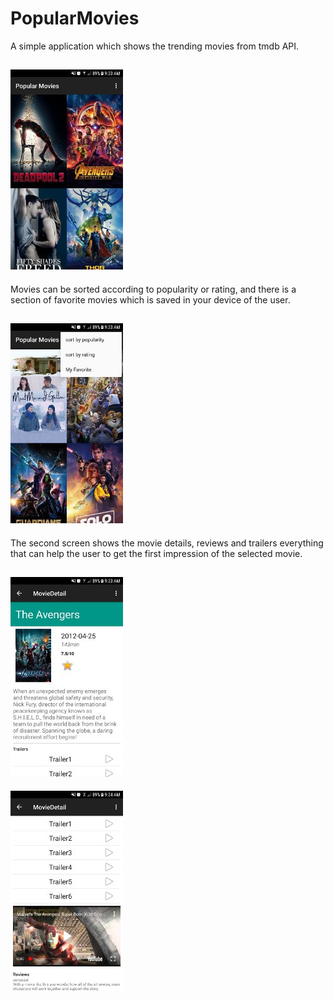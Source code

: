 # PopularMovies
A simple application which shows the trending movies from tmdb API.  
## ![](https://github.com/Kamaldoni/PopularMovies/blob/master/popmovies4.jpeg)  

Movies can be sorted according to popularity or rating, and there is a section of favorite movies which is saved in your device of the user.  
## ![alt text](https://github.com/Kamaldoni/PopularMovies/blob/master/popmovies3.jpeg)  

The second screen shows the movie details, reviews and trailers everything that can help the user to get the first impression of the selected movie.  
## ![alt text](https://github.com/Kamaldoni/PopularMovies/blob/master/popmovies2.jpeg)  
![alt text](https://github.com/Kamaldoni/PopularMovies/blob/master/popmovies1.jpeg)  

